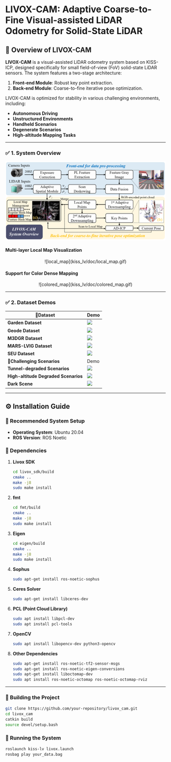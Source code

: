 # **LIVOX-CAM: Adaptive Coarse-to-Fine Visual-assisted LiDAR Odometry for Solid-State LiDAR**

## 📌 Overview of LIVOX-CAM

**LIVOX-CAM** is a visual-assisted LiDAR odometry system based on KISS-ICP, designed specifically for small field-of-view (FoV) solid-state LiDAR sensors. The system features a two-stage architecture:  
1. **Front-end Module**: Robust key point extraction.  
2. **Back-end Module**: Coarse-to-fine iterative pose optimization.  

LIVOX-CAM is optimized for stability in various challenging environments, including:
- **Autonomous Driving**  
- **Unstructured Environments**  
- **Handheld Scenarios**  
- **Degenerate Scenarios**  
- **High-altitude Mapping Tasks**

---

### ✅ 1. System Overview

<div align="center">
  <img src="kiss_lv/doc/1.png" width="800">
</div>

#### Multi-layer Local Map Visualization
<center> 
    ![local_map](kiss_lv/doc/local_map.gif)
</center>

#### Support for Color Dense Mapping
<center> 
    ![colored_map](kiss_lv/doc/colored_map.gif)
</center>

---

### ✅ 2. Dataset Demos

| 📌Dataset                  | Demo |
|--------------------------|------|
| **Garden Dataset**        | ![](kiss_lv/doc/garden.gif) |
| **Geode Dataset**         | ![](kiss_lv/doc/geode.gif) | 
| **M3DGR Dataset**         | ![](kiss_lv/doc/m3gdr.gif) |
| **MARS-LVIG Dataset**     | ![](kiss_lv/doc/mars.gif) |
| **SEU Dataset**           | ![](kiss_lv/doc/seug.gif) |
| **📌Challenging Scenarios** | Demo |
| **Tunnel-degraded Scenarios** | ![](kiss_lv/doc/geode_de.gif) | 
| **High-altitude Degraded Scenarios** | ![](kiss_lv/doc/seua.gif) |
| **Dark Scene**            | ![](kiss_lv/doc/dark.gif) |

---

## ⚙️ Installation Guide

### 🔧 Recommended System Setup

- **Operating System**: Ubuntu 20.04
- **ROS Version**: ROS Noetic

### 🔧 Dependencies

1. **Livox SDK**  
    ```bash
    cd livox_sdk/build
    cmake ..
    make -j8
    sudo make install
    ```

2. **fmt**  
    ```bash
    cd fmt/build
    cmake ..
    make -j8
    sudo make install
    ```

3. **Eigen**  
    ```bash
    cd eigen/build
    cmake ..
    make -j8
    sudo make install
    ```

4. **Sophus**  
    ```bash
    sudo apt-get install ros-noetic-sophus
    ```

5. **Ceres Solver**  
    ```bash
    sudo apt-get install libceres-dev
    ```

6. **PCL (Point Cloud Library)**  
    ```bash
    sudo apt install libpcl-dev
    sudo apt install pcl-tools
    ```

7. **OpenCV**  
    ```bash
    sudo apt install libopencv-dev python3-opencv
    ```

8. **Other Dependencies**  
    ```bash
    sudo apt-get install ros-noetic-tf2-sensor-msgs
    sudo apt-get install ros-noetic-eigen-conversions
    sudo apt-get install liboctomap-dev
    sudo apt install ros-noetic-octomap ros-noetic-octomap-rviz
    ```

---

### 🔧 Building the Project

```bash
git clone https://github.com/your-repository/livox_cam.git
cd livox_cam
catkin build
source devel/setup.bash
```

###  🔧 Running the System

```bash
roslaunch kiss-lv livox.launch
rosbag play your_data.bag
